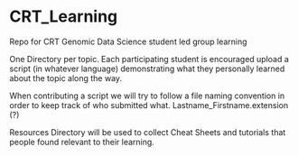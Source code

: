 # CRT_Learning
Repo for CRT Genomic Data Science student led group learning 

One Directory per topic. Each participating student is encouraged upload a script (in whatever language) demonstrating what they personally learned about the topic along the way. 

When contributing a script we will try to follow a file naming convention in order to keep track of who submitted what. Lastname_Firstname.extension (?) 

Resources Directory will be used to collect Cheat Sheets and tutorials that people found relevant to their learning. 
